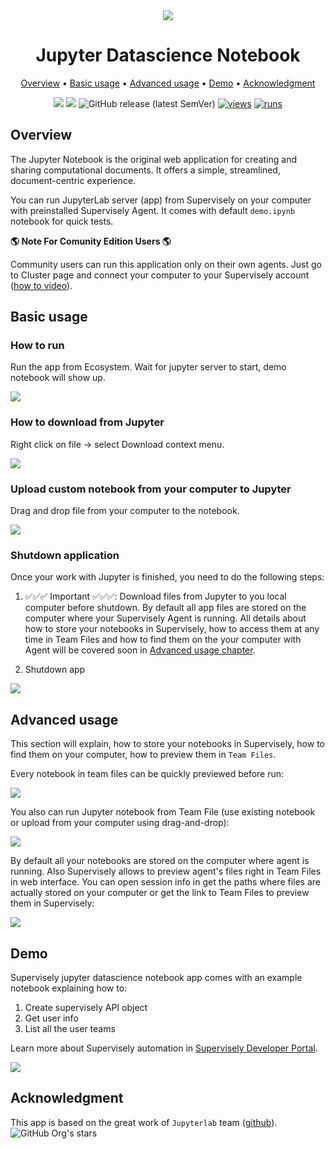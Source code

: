 <div align="center" markdown>
<img src="https://user-images.githubusercontent.com/48913536/193065037-3ad134cb-194f-4016-882e-326587ee096f.png"/>

# Jupyter Datascience Notebook

<p align="center">
  <a href="#Overview">Overview</a> •
  <a href="#Basic-usage">Basic usage</a> •
  <a href="#Advanced-usage">Advanced usage</a> •
  <a href="#Demo">Demo</a> •
  <a href="#Acknowledgment">Acknowledgment</a>
</p>

[![](https://img.shields.io/badge/supervisely-ecosystem-brightgreen)](https://ecosystem.supervise.ly/apps/supervisely-ecosystem/jupyter-datascience-notebook)
[![](https://img.shields.io/badge/slack-chat-green.svg?logo=slack)](https://supervise.ly/slack)
![GitHub release (latest SemVer)](https://img.shields.io/github/v/release/supervisely-ecosystem/jupyter-datascience-notebook)
[![views](https://app.supervise.ly/img/badges/views/supervisely-ecosystem/jupyter-datascience-notebook.png)](https://supervise.ly)
[![runs](https://app.supervise.ly/img/badges/runs/supervisely-ecosystem/jupyter-datascience-notebook.png)](https://supervise.ly)

</div>

## Overview

The Jupyter Notebook is the original web application for creating and sharing computational documents.
It offers a simple, streamlined, document-centric experience.

You can run JupyterLab server (app) from Supervisely on your computer with preinstalled Supervisely Agent. It comes with default `demo.ipynb` notebook for quick tests.

**🌎 Note For Comunity Edition Users 🌎**

Community users can run this application only on their own agents. Just go to Cluster page and connect your computer to your Supervisely account ([how to video](https://youtu.be/aDqQiYycqyk)).

## Basic usage

### How to run

Run the app from Ecosystem. Wait for jupyter server to start, demo notebook will show up.

<img src="https://user-images.githubusercontent.com/12828725/193441522-fa6c062c-17b9-4419-838d-b032586a181a.gif">

### How to download from Jupyter

Right click on file -> select Download context menu.

<img src="https://user-images.githubusercontent.com/12828725/193441635-fa7b9672-b533-48f3-ae43-fae32834fb22.png">

### Upload custom notebook from your computer to Jupyter

Drag and drop file from your computer to the notebook.

<img src="https://user-images.githubusercontent.com/12828725/193441748-9e04b4f4-d69b-4662-8f80-27681fc22a39.gif">

### Shutdown application

Once your work with Jupyter is finished, you need to do the following steps:

1. ✅✅✅ Important ✅✅✅: Download files from Jupyter to you local computer before shutdown. By default all app files are stored on the computer where your Supervisely Agent is running. All details about how to store your notebooks in Supervisely, how to access them at any time in Team Files and how to find them on the your computer with Agent will be covered soon in [Advanced usage chapter](#Advanced-usage).

2. Shutdown app

<img src="https://user-images.githubusercontent.com/12828725/193442152-1a4912a4-8157-4f61-9c15-aa46c408a7a5.gif">

## Advanced usage

This section will explain, how to store your notebooks in Supervisely, how to find them on your computer, how to preview them in `Team Files`.

Every notebook in team files can be quickly previewed before run:

<img src="https://user-images.githubusercontent.com/12828725/193596703-d1ace1c2-e60d-48c6-a2a4-cf0899666079.gif">

You also can run Jupyter notebook from Team File (use existing notebook or upload from your computer using drag-and-drop):

<img src="https://user-images.githubusercontent.com/12828725/193598144-77796726-6f42-4520-b3b1-780b3deac611.gif">


By default all your notebooks are stored on the computer where agent is running. Also Supervisely allows to preview agent's files right in Team Files in web interface. You can open session info in get the paths where files are actually stored on your computer or get the link to Team Files to preview them in Supervisely:

<img src="https://user-images.githubusercontent.com/12828725/193599997-fb8061c8-0a1e-472a-886d-c00d665bb98f.gif">

## Demo

Supervisely jupyter datascience notebook app comes with an example notebook explaining how to:

1. Create supervisely API object
2. Get user info
3. List all the user teams

Learn more about Supervisely automation in [Supervisely Developer Portal](https://developer.supervise.ly/).

<img src="https://user-images.githubusercontent.com/12828725/193601181-76fbca3d-ced9-4cb4-9ae9-cee6ae576704.png">

## Acknowledgment

This app is based on the great work of `Jupyterlab` team ([github](https://github.com/jupyter/jupyter)). ![GitHub Org's stars](https://img.shields.io/github/stars/jupyter/jupyter?style=social)
